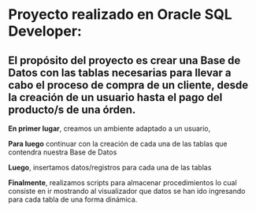 # Proyecto realizado en Oracle SQL Developer:

## El propósito del proyecto es crear una Base de Datos con las tablas necesarias para llevar a cabo el proceso de compra de un cliente, desde la creación de un usuario hasta el pago del producto/s de una órden.

**En primer lugar**, creamos un ambiente adaptado a un usuario,

**Para luego** continuar con la creación de cada una de las tablas que contendra nuestra Base de Datos

**Luego**, insertamos datos/registros para cada una de las tablas

**Finalmente**, realizamos scripts para almacenar procedimientos lo cual consiste en ir mostrando al visualizador que datos se han ido ingresando para cada tabla de una forma dinámica.

